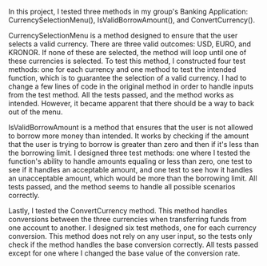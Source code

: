 In this project, I tested three methods in my group's Banking Application: CurrencySelectionMenu(), IsValidBorrowAmount(), and ConvertCurrency().

CurrencySelectionMenu is a method designed to ensure that the user selects a valid currency. There are three valid outcomes: USD, EURO, and KRONOR. If none of these are selected, the method will loop until one of these currencies is selected.
To test this method, I constructed four test methods: one for each currency and one method to test the intended function, which is to guarantee the selection of a valid currency. I had to change a few lines of code in the original method in order to handle inputs from the test method. All the tests passed, and the method works as intended. However, it became apparent that there should be a way to back out of the menu.

IsValidBorrowAmount is a method that ensures that the user is not allowed to borrow more money than intended. It works by checking if the amount that the user is trying to borrow is greater than zero and then if it's less than the borrowing limit.
I designed three test methods: one where I tested the function's ability to handle amounts equaling or less than zero, one test to see if it handles an acceptable amount, and one test to see how it handles an unacceptable amount, which would be more than the borrowing limit. All tests passed, and the method seems to handle all possible scenarios correctly.

Lastly, I tested the ConvertCurrency method. This method handles conversions between the three currencies when transferring funds from one account to another. I designed six test methods, one for each currency conversion.
This method does not rely on any user input, so the tests only check if the method handles the base conversion correctly. All tests passed except for one where I changed the base value of the conversion rate.
